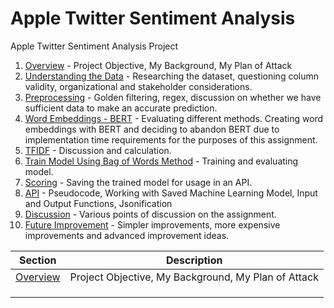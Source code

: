 # Apple Twitter Sentiment Analysis

Apple Twitter Sentiment Analysis Project

1. [Overview](/readmesections/Overview.md) - Project Objective, My Background, My Plan of Attack
2. [Understanding the Data](/readmesections/Data.md) - Researching the dataset, questioning column validity, organizational and stakeholder considerations.
3. [Preprocessing](/readmesections/Preprocessing.md) - Golden filtering, regex, discussion on whether we have sufficient data to make an accurate prediction.
4. [Word Embeddings - BERT](/readmesections/WordEmbeddings.md) - Evaluating different methods. Creating word embeddings with BERT and deciding to abandon BERT due to implementation time requirements for the purposes of this assignment.
5. [TFIDF](/readmsesections/TFIDF.md) - Discussion and calculation.
6. [Train Model Using Bag of Words Method](/readmesections/BagofWords.md) - Training and evaluating model.
7. [Scoring](/readmesections/Scoring.md) - Saving the trained model for usage in an API.
8. [API](/readmsesections/API.md) - Pseudocode, Working with Saved Machine Learning Model, Input and Output Functions, Jsonification
9. [Discussion](/readmesections/Discussion.md) - Various points of discussion on the assignment.
10. [Future Improvement](/readmesections/FutureImprovement.md) - Simpler improvements, more expensive improvements and advanced improvement ideas.

| Section                                 | Description                                         |
|-----------------------------------------|-----------------------------------------------------|
| [Overview](/readmesections/Overview.md) | Project Objective, My Background, My Plan of Attack |
|                                         |                                                     |
|                                         |                                                     |
|                                         |                                                     |

